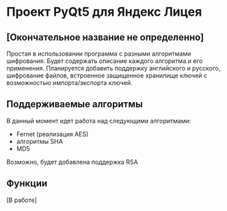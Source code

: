 # Проект PyQt5 для Яндекс Лицея
## [Окончательное название не определенно]

Простая в использовании программа с разными алгоритмами шифрования. Будет содержать описание каждого алгоритма и его применения. Планируется добавить поддержку английского и русского, шифрование файлов, встроенное защищенное хранилище ключей с возможностью импорта/экспорта ключей. 

## Поддерживаемые алгоритмы

В данный момент идет работа над следующими алгоритмами:
* Fernet (реализация AES)
* алгоритмы SHA
* MD5

Возможно, будет добавлена поддержка RSA

## Функции
[В работе]
